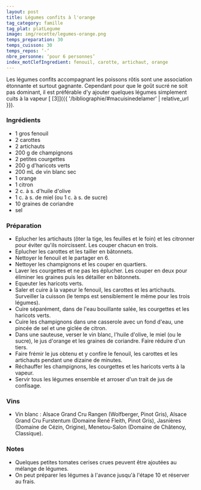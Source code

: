 ```yaml
---
layout: post
title: Légumes confits à l'orange
tag_category: famille
tag_plat: platLegume
image: img/recette/legumes-orange.png
temps_preparation: 30
temps_cuisson: 30
temps_repos: ‘-‘
nbre_personne: ‘pour 6 personnes’
index_motClefIngredient: fenouil, carotte, artichaut, orange
---
```

Les légumes confits accompagnant les poissons rôtis sont une association étonnante et surtout gagnante. Cependant pour que le goût sucré ne soit pas dominant, il est préférable d'y ajouter quelques légumes simplement cuits à la vapeur  [ [3]]({{ '/bibliographie/#macuisinedelamer' | relative_url }}).

### Ingrédients
* 1 gros fenouil
* 2 carottes
* 2 artichauts
* 200 g de champignons
* 2 petites courgettes
* 200 g d'haricots verts
* 200 mL de vin blanc sec
* 1 orange
* 1 citron
* 2 c. à s. d'huile d'olive
* 1 c. à s. de miel (ou 1 c. à s. de sucre)
* 10 graines de coriandre
* sel

### Préparation
* Eplucher les artichauts (ôter la tige, les feuilles et le foin) et les citronner pour éviter qu'ils noircissent. Les couper chacun en trois.
* Eplucher les carottes et les tailler en bâtonnets.
* Nettoyer le fenouil et le partager en 6.
* Nettoyer les champignons et les couper en quartiers.
* Laver les courgettes et ne pas les éplucher. Les couper en deux pour éliminer les graines puis les détailler en bâtonnets.
* Equeuter les haricots verts.
* Saler et cuire à la vapeur le fenouil, les carottes et les artichauts. Surveiller la cuisson (le temps est sensiblement le même pour les trois légumes).
* Cuire séparément, dans de l'eau bouillante salée, les courgettes et les haricots verts.
* Cuire les champignons dans une casserole avec un fond d'eau, une pincée de sel et une giclée de citron.
* Dans une sauteuse, verser le vin blanc, l'huile d'olive, le miel (ou le sucre), le jus d'orange et les graines de coriandre. Faire réduire d'un tiers.
* Faire frémir le jus obtenu et y confire le fenouil, les carottes et les artichauts pendant une dizaine de minutes.
* Réchauffer les champignons, les courgettes et les haricots verts à la vapeur.
* Servir tous les légumes ensemble et arroser d'un trait de jus de confisage.

### Vins
* Vin blanc : Alsace Grand Cru Rangen (Wolfberger, Pinot Gris), Alsace Grand Cru Furstentum (Domaine René Fleith, Pinot Gris), Jasnières (Domaine de Cézin, Origine), Menetou-Salon (Domaine de Châtenoy, Classique).

### Notes
* Quelques petites tomates cerises crues peuvent être ajoutées au mélange de légumes.
* On peut préparer les légumes à l'avance jusqu'à l'étape 10 et réserver au frais.
